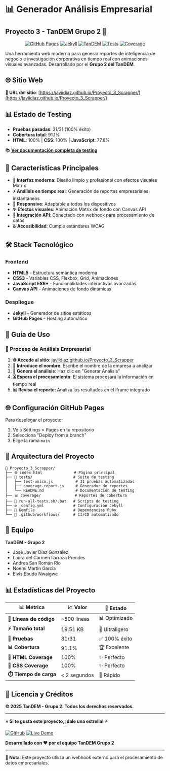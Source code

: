 # 📊 Generador Análisis Empresarial
## **Proyecto 3 - TanDEM Grupo 2** 🎯

<div align="center">

[![GitHub Pages](https://img.shields.io/badge/GitHub%20Pages-Live-brightgreen)](https://javiidiaz.github.io/Proyecto_3_Scrapper/) [![Jekyll](https://img.shields.io/badge/Jekyll-Ready-red)](https://jekyllrb.com/) [![TanDEM](https://img.shields.io/badge/TanDEM-Grupo%202-blue)](#) [![Tests](https://img.shields.io/badge/Tests-31%2F31-brightgreen)](./tests/test-unico.js) [![Coverage](https://img.shields.io/badge/Coverage-91.1%25-brightgreen)](./coverage/index.html)

</div>

Una herramienta web moderna para generar reportes de inteligencia de negocio e investigación corporativa en tiempo real con animaciones visuales avanzadas. Desarrollado por el **Grupo 2 del TanDEM**.

## 🌐 Sitio Web

**🔗 URL del sitio**: [https://javiidiaz.github.io/Proyecto_3_Scrapper/](https://javiidiaz.github.io/Proyecto_3_Scrapper/)

## 📊 Estado de Testing

- **Pruebas pasadas**: 31/31 (100% éxito)
- **Cobertura total**: 91.1%
- **HTML**: 100% | **CSS**: 100% | **JavaScript**: 77.8%

📚 **[Ver documentación completa de testing](./tests/README.md)**

## 🚀 Características Principales

- **🎨 Interfaz moderna**: Diseño limpio y profesional con efectos visuales Matrix
- **⚡ Análisis en tiempo real**: Generación de reportes empresariales instantáneos
- **📱 Responsive**: Adaptable a todos los dispositivos
- **✨ Efectos visuales**: Animación Matrix de fondo con Canvas API
- **🔗 Integración API**: Conectado con webhook para procesamiento de datos
- **♿ Accesibilidad**: Cumple estándares WCAG

## 🛠️ Stack Tecnológico

### Frontend
- **HTML5** - Estructura semántica moderna
- **CSS3** - Variables CSS, Flexbox, Grid, Animaciones
- **JavaScript ES6+** - Funcionalidades interactivas avanzadas
- **Canvas API** - Animaciones de fondo dinámicas

### Despliegue
- **Jekyll** - Generador de sitios estáticos
- **GitHub Pages** - Hosting automático

## 📱 Guía de Uso

### 🎯 Proceso de Análisis Empresarial

1. **🌐 Accede al sitio**: [javiidiaz.github.io/Proyecto_3_Scrapper](https://javiidiaz.github.io/Proyecto_3_Scrapper/)
2. **📝 Introduce el nombre**: Escribe el nombre de la empresa a analizar
3. **🚀 Genera el análisis**: Haz clic en "Generar Análisis" 
4. **⏳ Espera el procesamiento**: El sistema procesará la información en tiempo real
5. **📊 Revisa el reporte**: Analiza los resultados en el iframe integrado

## 🌐 Configuración GitHub Pages

Para desplegar el proyecto:
1. Ve a Settings > Pages en tu repositorio
2. Selecciona "Deploy from a branch"
3. Elige la rama `main`

## 📄 Arquitectura del Proyecto

```
📁 Proyecto_3_Scrapper/
├── 🌐 index.html              # Página principal
├── 🧪 tests/                  # Suite de testing
│   ├── test-unico.js          # 31 pruebas automatizadas
│   ├── coverage-report.js     # Generador de reportes
│   └── README.md              # Documentación de testing
├── 📊 coverage/               # Reportes de cobertura
├── 🚀 run-all-tests.sh/.bat   # Scripts de testing
├── ⚙️ _config.yml             # Configuración Jekyll
├── 💎 Gemfile                 # Dependencias Ruby
└── 🔄 .github/workflows/      # CI/CD automatizado
```

## 👥 Equipo

**TanDEM - Grupo 2**

- José Javier Díaz González
- Laura del Carmen Ilarraza Prendes  
- Andrea San Román Río
- Noemi Martin Garcia
- Elvis Ebudo Nwaigwe

## 📊 Estadísticas del Proyecto

| 📊 **Métrica** | 📈 **Valor** | 🎯 **Estado** |
|----------------|--------------|---------------|
| **💾 Líneas de código** | ~500 líneas | 📊 Optimizado |
| **⚡ Tamaño total** | 19.51 KB | 🚀 Ultraligero |
| **🧪 Pruebas** | 31/31 | ✅ 100% éxito |
| **📊 Cobertura** | 91.1% | 🏆 Excelente |
| **🎨 HTML Coverage** | 100% | ✨ Perfecto |
| **💎 CSS Coverage** | 100% | ✨ Perfecto |
| **⏱️ Tiempo de carga** | < 2 segundos | 🚀 Rápido |

## 📝 Licencia y Créditos

**© 2025 TanDEM - Grupo 2. Todos los derechos reservados.**

---

**⭐ Si te gusta este proyecto, ¡dale una estrella! ⭐**

[![GitHub](https://img.shields.io/badge/GitHub-Proyecto_3_Scrapper-181717?logo=github)](https://github.com/javiidiaz/Proyecto_3_Scrapper)
[![Live Demo](https://img.shields.io/badge/Live_Demo-Ver_Sitio-brightgreen)](https://javiidiaz.github.io/Proyecto_3_Scrapper/)

**Desarrollado con ❤️ por el equipo TanDEM Grupo 2**

---

**📌 Nota**: Este proyecto utiliza un webhook externo para el procesamiento de datos empresariales.
